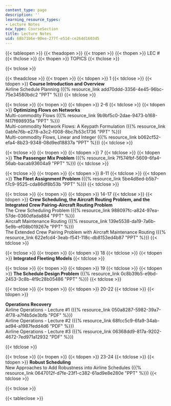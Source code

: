 ```yaml
---
content_type: page
description: ''
learning_resource_types:
- Lecture Notes
ocw_type: CourseSection
title: Lecture Notes
uid: 68b71b6e-90ee-277f-e51d-ce264d1603d5
---
```


{{< tableopen >}}
{{< theadopen >}}
{{< tropen >}}
{{< thopen >}}
LEC #
{{< thclose >}}
{{< thopen >}}
TOPICS
{{< thclose >}}

{{< trclose >}}

{{< theadclose >}}
{{< tropen >}}
{{< tdopen >}}
1
{{< tdclose >}}
{{< tdopen >}}
**Course Introduction and Overview**  
Airline Schedule Planning ({{% resource_link add70ddd-3356-4e45-96bc-75e34580bdc2 "PPT" %}})
{{< tdclose >}}

{{< trclose >}}
{{< tropen >}}
{{< tdopen >}}
2-6
{{< tdclose >}}
{{< tdopen >}}
**Optimizing Flows on Networks**  
Multi-commodity Flows ({{% resource_link 9b9bf5c0-2dae-9473-b168-f417f698935a "PPT" %}})  
Multi-commodity Network Flows: A Keypath Formulation ({{% resource_link 0abfe76b-e278-a3c2-f008-8bc7b53c1736 "PPT" %}})  
Multi-commodity Flows, Linear and Integer ({{% resource_link b062cf52-efa4-8b23-9348-08d9ed18837a "PPT" %}})
{{< tdclose >}}

{{< trclose >}}
{{< tropen >}}
{{< tdopen >}}
7
{{< tdclose >}}
{{< tdopen >}}
**The Passenger Mix Problem** ({{% resource_link 7f574fbf-5609-6fa4-56ab-bacab93604a9 "PPT" %}})
{{< tdclose >}}

{{< trclose >}}
{{< tropen >}}
{{< tdopen >}}
8-11
{{< tdclose >}}
{{< tdopen >}}
**The Fleet Assignment Problem** ({{% resource_link 5be4d8ed-b5b7-f7c9-9525-cda86df8b53b "PPT" %}})
{{< tdclose >}}

{{< trclose >}}
{{< tropen >}}
{{< tdopen >}}
14-17
{{< tdclose >}}
{{< tdopen >}}
**Crew Scheduling, the Aircraft Routing Problem, and the Integrated Crew Pairing-Aircraft Routing Problem**  
The Crew Scheduling Problem ({{% resource_link 988097fc-a824-97ea-57de-0360dfada884 "PPT" %}})  
Aircraft Maintenance Routing ({{% resource_link 139e5538-da19-7a6b-5e9b-ef08b019267e "PPT" %}})  
The Extended Crew Pairing Problem with Aircraft Maintenance Routing ({{% resource_link 622efcd4-3eab-f541-118c-db8153ed4b87 "PPT" %}})
{{< tdclose >}}

{{< trclose >}}
{{< tropen >}}
{{< tdopen >}}
18
{{< tdclose >}}
{{< tdopen >}}
**Integrated Fleeting Models**
{{< tdclose >}}

{{< trclose >}}
{{< tropen >}}
{{< tdopen >}}
19
{{< tdclose >}}
{{< tdopen >}}
**The Schedule Design Problem** ({{% resource_link 0c8b39b5-e9bd-2453-3c8b-4f9c28b05486 "PPT" %}})
{{< tdclose >}}

{{< trclose >}}
{{< tropen >}}
{{< tdopen >}}
20-22
{{< tdclose >}}
{{< tdopen >}}


**Operations Recovery**  
Airline Operations - Lecture #1 ({{% resource_link 050a8287-5982-39a7-4f78-a7f4b5de3bfb "PDF" %}})  
Airline Operations - Lecture #2 ({{% resource_link 68fcc5c9-6fa9-34ab-ad94-a1987fedd4d6 "PDF" %}})  
Airline Operations - Lecture #3 ({{% resource_link 06368dd9-817a-9202-4672-7ed971a12932 "PDF" %}})


{{< tdclose >}}

{{< trclose >}}
{{< tropen >}}
{{< tdopen >}}
23-24
{{< tdclose >}}
{{< tdopen >}}
**Robust Scheduling**  
New Approaches to Add Robustness into Airline Schedules ({{% resource_link 0647012f-d7fe-23f1-c382-61ad9e8e280e "PPT" %}})
{{< tdclose >}}

{{< trclose >}}

{{< tableclose >}}